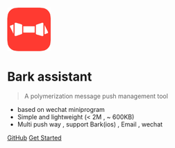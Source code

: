 
<img width="100" height="100" src="images/WechatIMG998.gif"/><br/>

# Bark assistant 

> A polymerization message push management tool

* based on wechat miniprogram
* Simple and lightweight (< 2M , ~ 600KB)
* Multi push way , support Bark(ios) , Email , wechat

[GitHub](https://github.com/wahao/Bark-MP-helper)
[Get Started](#quick-start)